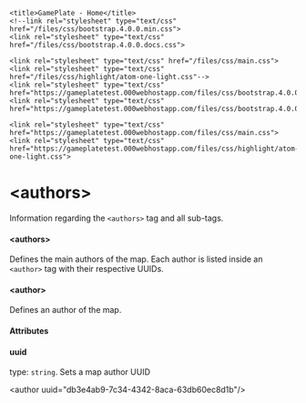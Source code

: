 <html lang="en">
<head>
	<meta charset="utf-8">
    <meta name="viewport" content="width=device-width, initial-scale=1, shrink-to-fit=no">
    <meta http-equiv="x-ua-compatible" content="ie=edge">

	<title>GamePlate - Home</title>
	<!--link rel="stylesheet" type="text/css" href="/files/css/bootstrap.4.0.0.min.css">
	<link rel="stylesheet" type="text/css" href="/files/css/bootstrap.4.0.0.docs.css">

	<link rel="stylesheet" type="text/css" href="/files/css/main.css">
	<link rel="stylesheet" type="text/css" href="/files/css/highlight/atom-one-light.css"-->
	<link rel="stylesheet" type="text/css" href="https://gameplatetest.000webhostapp.com/files/css/bootstrap.4.0.0.min.css">
	<link rel="stylesheet" type="text/css" href="https://gameplatetest.000webhostapp.com/files/css/bootstrap.4.0.0.docs.css">

	<link rel="stylesheet" type="text/css" href="https://gameplatetest.000webhostapp.com/files/css/main.css">
	<link rel="stylesheet" type="text/css" href="https://gameplatetest.000webhostapp.com/files/css/highlight/atom-one-light.css">
</head>
<body>
	<?php
	include $_SERVER["DOCUMENT_ROOT"]."/navbar.php";
	?>
	<div class="container-fluid">
		<h1>&lt;authors&gt;</h1>
		<p>Information regarding the <code>&lt;authors&gt;</code> tag and all sub-tags.</p>
		<div id="authors" class="bd-callout bd-callout-primary">
			<h4>&lt;authors&gt;</h4>
			<p>Defines the main authors of the map. Each author is listed inside an <code>&lt;author&gt;</code> tag with their respective UUIDs.</p>
		</div>
		<div id="author" class="bd-callout bd-callout-primary">
			<h4>&lt;author&gt;</h4>
			<p>Defines an author of the map.</p>
			<h4>Attributes</h4>
			<div id="author-att-uuid" class="bd-callout bd-callout-warning">
				<h4>uuid</h4>
				<p>type: <code>string</code>. Sets a map author UUID</p>
				<span class="hljs-tag">&lt;<span class="hljs-name">author</span> <span class="hljs-attr">uuid</span>=<span class="hljs-string">"db3e4ab9-7c34-4342-8aca-63db60ec8d1b"</span>/&gt;</span>
			</div>
		</div>
	</div>
	<!--script src="/files/js/jquery.3.1.1.min.js"></script>
	<script src="/files/js/tether.min.js"></script>
	<script src="/files/js/bootstrap.4.0.0.min.js"></script>
	<script src="/files/js/highlight.pack.js"></script>
	<script src="/files/js/main.js"></script-->
	<script src="https://gameplatetest.000webhostapp.com/files/js/jquery.3.1.1.min.js"></script>
	<script src="https://gameplatetest.000webhostapp.com/files/js/tether.min.js"></script>
	<script src="https://gameplatetest.000webhostapp.com/files/js/bootstrap.4.0.0.min.js"></script>
	<script src="https://gameplatetest.000webhostapp.com/files/js/highlight.pack.js"></script>
	<script src="https://gameplatetest.000webhostapp.com/files/js/main.js"></script>
</body>
</html>
